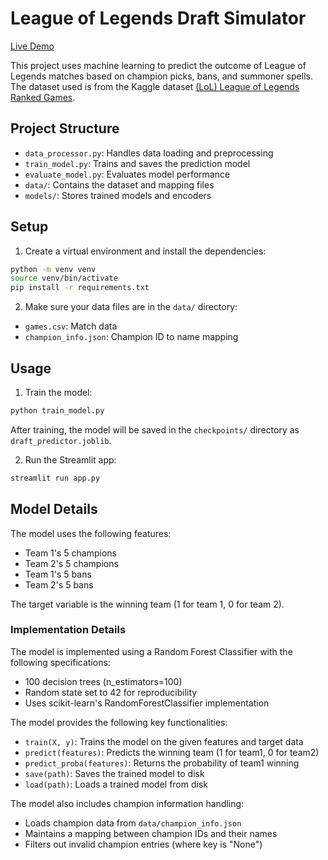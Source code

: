 # League of Legends Draft Simulator

[Live Demo](https://lol-draft-simulator.streamlit.app/)

This project uses machine learning to predict the outcome of League of Legends matches based on champion picks, bans, and summoner spells. The dataset used is from the Kaggle dataset [(LoL) League of Legends Ranked Games](https://www.kaggle.com/datasets/datasnaek/league-of-legends).

## Project Structure

- `data_processor.py`: Handles data loading and preprocessing
- `train_model.py`: Trains and saves the prediction model
- `evaluate_model.py`: Evaluates model performance
- `data/`: Contains the dataset and mapping files
- `models/`: Stores trained models and encoders

## Setup

1. Create a virtual environment and install the dependencies:
```bash
python -m venv venv
source venv/bin/activate
pip install -r requirements.txt
```

2. Make sure your data files are in the `data/` directory:
- `games.csv`: Match data
- `champion_info.json`: Champion ID to name mapping

## Usage

1. Train the model:
```bash
python train_model.py
```

After training, the model will be saved in the `checkpoints/` directory as `draft_predictor.joblib`.

2. Run the Streamlit app:
```bash
streamlit run app.py
```

## Model Details

The model uses the following features:
- Team 1's 5 champions
- Team 2's 5 champions
- Team 1's 5 bans
- Team 2's 5 bans

The target variable is the winning team (1 for team 1, 0 for team 2).

### Implementation Details

The model is implemented using a Random Forest Classifier with the following specifications:
- 100 decision trees (n_estimators=100)
- Random state set to 42 for reproducibility
- Uses scikit-learn's RandomForestClassifier implementation

The model provides the following key functionalities:
- `train(X, y)`: Trains the model on the given features and target data
- `predict(features)`: Predicts the winning team (1 for team1, 0 for team2)
- `predict_proba(features)`: Returns the probability of team1 winning
- `save(path)`: Saves the trained model to disk
- `load(path)`: Loads a trained model from disk

The model also includes champion information handling:
- Loads champion data from `data/champion_info.json`
- Maintains a mapping between champion IDs and their names
- Filters out invalid champion entries (where key is "None")


